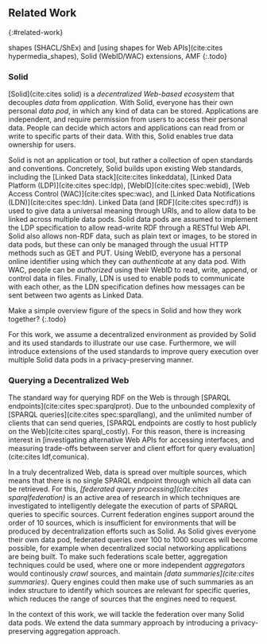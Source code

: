## Related Work
{:#related-work}

shapes (SHACL/ShEx) and [using shapes for Web APIs](cite:cites hypermedia_shapes), Solid (WebID/WAC) extensions, AMF
{:.todo}

### Solid

[Solid](cite:cites solid) is a _decentralized Web-based ecosystem_ that decouples _data_ from _application_.
With Solid, everyone has their own personal _data pod_, in which any kind of data can be stored.
Applications are independent, and require permission from users to access their personal data.
People can decide which actors and applications can read from or write to specific parts of their data.
With this, Solid enables true data ownership for users.

Solid is not an application or tool, but rather a collection of open standards and conventions.
Concretely, Solid builds upon existing Web standards, including the [Linked Data stack](cite:cites linkeddata),
[Linked Data Platform (LDP)](cite:cites spec:ldp), [WebID](cite:cites spec:webid), [Web Access Control (WAC)](cite:cites spec:wac),
and [Linked Data Notifications (LDN)](cite:cites spec:ldn).
Linked Data (and [RDF](cite:cites spec:rdf)) is used to give data a universal meaning through URIs,
and to allow data to be linked across multiple data pods.
Solid data pods are assumed to implement the LDP specification to allow read-write RDF through a RESTful Web API.
Solid also allows non-RDF data, such as plain text or images, to be stored in data pods,
but these can only be managed through the usual HTTP methods such as GET and PUT.
Using WebID, everyone has a personal online identifier using which they can _authenticate_ at any data pod.
With WAC, people can be _authorized_ using their WebID to read, write, append, or control data in files.
Finally, LDN is used to enable pods to communicate with each other,
as the LDN specification defines how messages can be sent between two agents as Linked Data.

Make a simple overview figure of the specs in Solid and how they work together?
{:.todo}

For this work, we assume a decentralized environment as provided by Solid and its used standards
to illustrate our use case.
Furthermore, we will introduce extensions of the used standards to improve query execution
over multiple Solid data pods in a privacy-preserving manner.

### Querying a Decentralized Web

The standard way for querying RDF on the Web is through [SPARQL endpoints](cite:cites spec:sparqlprot).
Due to the unbounded complexity of [SPARQL queries](cite:cites spec:sparqllang),
and the unlimited number of clients that can send queries,
[SPARQL endpoints are costly to host publicly on the Web](cite:cites sparql_costly).
For this reason, there is increasing interest in
[investigating alternative Web APIs for accessing interfaces, and measuring trade-offs between server and client effort for query evaluation](cite:cites ldf,comunica).

In a truly decentralized Web, data is spread over multiple sources,
which means that there is no single SPARQL endpoint through which all data can be retrieved.
For this, _[federated query processing](cite:cites sparqlfederation)_ is an active area of research
in which techniques are investigated to intelligently delegate the execution of parts of SPARQL queries to specific sources.
Current federation engines support around the order of 10 sources,
which is insufficient for environments that will be produced by decentralization efforts such as Solid.
As Solid gives everyone their own data pod, federated queries over 100 to 1000 sources will become possible,
for example when decentralized social networking applications are being built.
To make such federations scale better, aggregation techniques could be used,
where one or more independent _aggregators_ would continously _crawl_ sources,
and maintain _[data summaries](cite:cites summaries)_.
Query engines could then make use of such summaries as an index structure to identify
which sources are relevant for specific queries,
which reduces the range of sources that the engines need to request.

In the context of this work, we will tackle the federation over many Solid data pods.
We extend the data summary approach by introducing a privacy-preserving aggregation approach.
